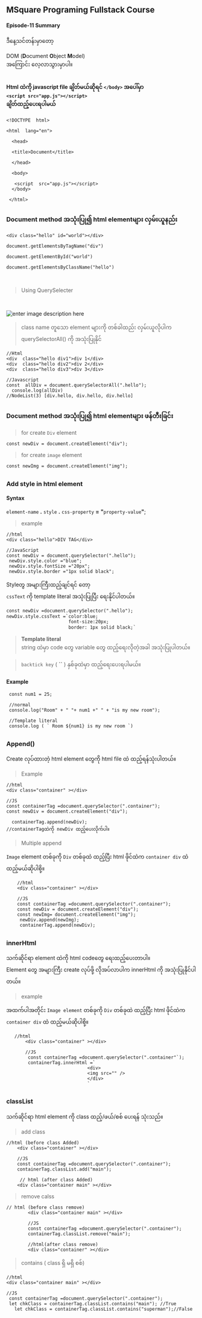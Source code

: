 ﻿## MSquare Programing Fullstack Course
#### Episode-11 Summary
ဒီနေ့သင်တန်းမှာတော့

DOM (**D**ocument **O**bject **M**odel)<br>
  အကြောင်း လေ့လာသွားမှာပါ။
 ## 
 #### Html ထဲကို javascript file ချိတ်မယ်ဆိုရင် `</body>` အပေါ်မှာ<br> `<script src="app.js"></script>`<br>ချိတ်ထည့်ပေးရပါမယ်
 

    <!DOCTYPE  html>
    
    <html  lang="en">
    
      <head>
   
      <title>Document</title>
    
      </head>
    
      <body>
    
       <script  src="app.js"></script>
      </body>
    
     </html>
## 
### Document  method အသုံးပြု၍ html elementများ လှမ်းယူနည်း

    <div class="hello" id="world"></div>
    
    document.getElementsByTagName("div")
    
    document.getElementById("world")
    
    document.getElementsByClassName("hello")
<br>

>Using QuerySelecter
<br>

![enter image description here](https://github.com/Aungtat/MSquareFullstackCourseSummary/blob/main/query.jpg?raw=true)

> class name တူသော element များကို တစ်ခါထည်း လှမ်းယူလိုပါက querySelectorAll() ကို အသုံးပြုနိုင်

    //Html
    <div  class="hello div1">div 1</div>
    <div  class="hello div2">div 2</div>
    <div  class="hello div3">div 3</div>
    
    //Javascript
    const  allDiv = document.querySelectorAll(".hello");
      console.log(allDiv)
    //NodeList(3) [div.hello, div.hello, div.hello]

##
###  Document  method အသုံးပြု၍ html elementများ ဖန်တီးခြင်း
>for create `Div` element

    const newDiv = document.createElement("div");
    
 >  for create `image` element

    const newImg = document.createElement("img");
##
### Add style in html element
#### Syntax
`element-name` **.** `style` **.** `css-property` **=** **"**`property-value`**"**;
> example

    //html
    <div class="hello">DIV TAG</div>
    
    //JavaScript
    const newDiv = document.querySelector(".hello");
     newDiv.style.color ="blue";
     newDiv.style.fontSize ="20px";
     newDiv.style.border ="1px solid black";

Styleတွ အများကြီးထည့်ချင်ရင် တော့ <br>`cssText` ကို template literal အသုံးပြုပြီး ရေးနိုင်ပါတယ်။
```html
const newDiv =document.querySelector(".hello");      
newDiv.style.cssText =`color:blue; 
                       font-size:20px; 
                       border: 1px solid black;`
```
> **Template literal**
<br>string ထဲမှာ code တွေ variable တွေ ထည့်ရေးလိုတဲ့အခါ အသုံးပြုပါတယ်။

> `backtick key` ( **``**  ) နှစ်ခုထဲမှာ ထည့်ရေးပေးရပါမယ်။
   

#### Example

     const num1 = 25;
     
     //normal
     console.log("Room" + " "+ num1 +" " + "is my new room");
     
     //Template literal
     console.log ( ` Room ${num1} is my new room `)


##
### Append()
Create လုပ်ထားတဲ့ html element တွေကို html file ထဲ ထည့်ရန်သုံးပါတယ်။
> Example

    //html
    <div class="container" ></div>
    
    //JS
    const containerTag =document.querySelector(".container");
    const newDiv = document.createElement("div");
     
      containerTag.append(newDiv);
    //containerTagထဲကို newDiv ထည့်ပေးလိုက်ပါ။
    
 

   >Multiple append
   >
   `Image` element တစ်ခုကို `Div` တစ်ခုထဲ ထည့်ပြီး html ဖိုင်ထဲက `container div` ထဲ ထည့်မယ်ဆိုပါစို့။
    
        //html 
        <div class="container" ></div> 
        
        //JS 
        const containerTag =document.querySelector(".container"); 
        const newDiv = document.createElement("div"); 
        const newImg= document.createElement("img");
         newDiv.append(newImg);
         containerTag.append(newDiv); 
        
   ##
   ### innerHtml
   သက်ဆိုင်ရာ element ထဲကို html codeတွေ ရေးထည့်ပေးတာပါ။<br>
   Element တွေ အများကြီး create လုပ်ဖို့ လိုအပ်လာပါက innerHtml ကို အသုံးပြုနိုင်ပါတယ်။
   >example
  
  အထက်ပါအတိုင်း `Image element` တစ်ခုကို `Div` တစ်ခုထဲ ထည့်ပြီး html ဖိုင်ထဲက `container div` ထဲ ထည့်မယ်ဆိုပါစို့။
 

       //html 
           <div class="container" ></div> 
           
           //JS
            const containerTag =document.querySelector(".container"`);
            containerTag.innerHtml =`
                                  <div>
                                  <img src="" />
                                  </div>
                                  `

  ##
  ### classList
   သက်ဆိုင်ရာ html element ကို class ထည့်/ဖယ်/စစ် ပေးရန် သုံးသည်။
   >add class
   
    //html (before class Added)
        <div class="container" ></div> 
        
        //JS 
        const containerTag =document.querySelector(".container"); 
        containerTag.classList.add("main");
         
         // html (after class Added)
        <div class="container main" ></div>
> remove calss
        
    // html (before class remove)
            <div class="container main" ></div>
            
            //JS 
            const containerTag =document.querySelector(".container"); 
            containerTag.classList.remove("main");
            
            //html(after class remove)
            <div class="container" ></div> 
            
  > contains ( class ရှိ မရှိ စစ်)
  
    //html
    <div class="container main" ></div>
    
    //JS
     const containerTag =document.querySelector(".container"); 
     let chkClass = containerTag.classList.contains("main"); //True
       let chkClass = containerTag.classList.contains("superman");//False


